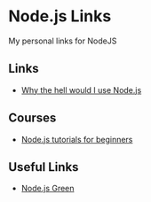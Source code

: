 # Node.js Links

My personal links for NodeJS

## Links

- [Why the hell would I use Node.js](https://www.toptal.com/nodejs/why-the-hell-would-i-use-node-js)

## Courses

- [Node.js tutorials for beginners](https://www.youtube.com/playlist?list=PL6gx4Cwl9DGBMdkKFn3HasZnnAqVjzHn_)

## Useful Links

- [Node.js Green](http://node.green/)
